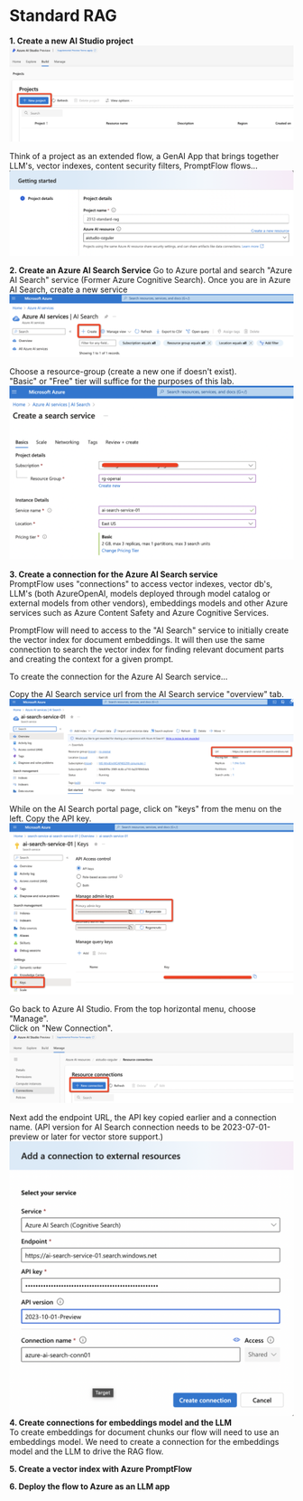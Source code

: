 # Standard RAG 



**1. Create a new AI Studio project**
![Alt text](../../media/new_project.png)

Think of a project as an extended flow, a GenAI App that brings together LLM's, vector indexes, content security filters, PromptFlow flows... 
![Alt text](../../media/new-aistudio-project.png)

**2. Create an Azure AI Search Service**
Go to Azure portal and search "Azure AI Search" service (Former Azure Cognitive Search).
Once you are in Azure AI Search, create a new service
![Alt text](../../media/new-AzureAI-search-service.png)

Choose a resource-group (create a new one if doesn't exist). \
"Basic" or "Free" tier will suffice for the purposes of this lab.
![Alt text](../../media/create-search-service-det.png)


**3. Create a connection for the Azure AI Search service** \
PromptFlow uses "connections" to access vector indexes, vector db's, LLM's (both AzureOpenAI, models deployed through model catalog or external models from other vendors), embeddings models and other Azure services such as Azure Content Safety and Azure Cognitive Services.

PromptFlow will need to access to the "AI Search" service to initially create the vector index for document embeddings. It will then use the same connection to search the vector index for finding relevant document parts and creating the context for a given prompt.

To create the connection for the Azure AI Search service...

Copy the AI Search service url from the AI Search service "overview" tab. 
![Alt text](../../media/aisearchconn02.png)

While on the AI Search portal page, click on "keys" from the menu on the left. Copy the API key.
![Alt text](../../media/aisearchconn01.png)

Go back to Azure AI Studio. From the top horizontal menu, choose "Manage". \
Click on "New Connection".
![Alt text](../../media/aisearchconn03.png)

Next add the endpoint URL, the API key copied earlier and a connection name. 
(API version for AI Search connection needs to be 2023-07-01-preview or later for vector store support.)
![Alt text](../../media/aisearchconn04.png)
**4. Create connections for embeddings model and the LLM** \
To create embeddings for document chunks our flow will need to use an embeddings model. We need to create a connection for the embeddings model and the LLM to drive the RAG flow.

**5. Create a vector index with Azure PromptFlow**

**6. Deploy the flow to Azure as an LLM app**
